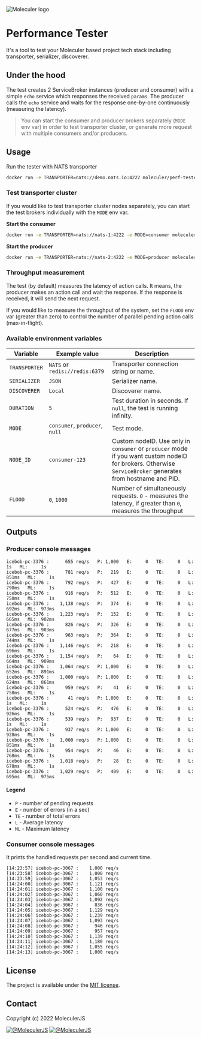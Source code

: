 ![Moleculer logo](http://moleculer.services/images/banner.png)

# Performance Tester
It's a tool to test your Moleculer based project tech stack including transporter, serializer, discoverer.

## Under the hood
The test creates 2 ServiceBroker instances (producer and consumer) with a simple `echo` service which responses the received `params`. The producer calls the `echo` service and waits for the response one-by-one continuously (measuring the latency).

> You can start the consumer and producer brokers separately (`MODE` env var) in order to test transporter cluster, or generate more request with multiple consumers and/or producers.

## Usage

Run the tester with NATS transporter
```bash
docker run -e TRANSPORTER=nats://demo.nats.io:4222 moleculer/perf-tester
```

### Test transporter cluster
If you would like to test transporter cluster nodes separately, you can start the test brokers individually with the `MODE` env var.

**Start the consumer**
```bash
docker run -e TRANSPORTER=nats://nats-1:4222 -e MODE=consumer moleculer/perf-tester
```

**Start the producer**
```bash
docker run -e TRANSPORTER=nats://nats-2:4222 -e MODE=producer moleculer/perf-tester
```

### Throughput measurement
The test (by default) measures the latency of action calls. It means, the producer makes an action call and wait the response. If the response is received, it will send the next request.

If you would like to measure the throughput of the system, set the `FLOOD` env var (greater than zero) to control the number of parallel pending action calls (max-in-flight).


### Available environment variables

| Variable | Example value | Description |
| -------- | ------------- | ----------- |
| `TRANSPORTER` | `NATS` or `redis://redis:6379` | Transporter connection string or name. |
| `SERIALIZER` | `JSON` | Serializer name. |
| `DISCOVERER` | `Local` | Discoverer name. |
| `DURATION` | `5` | Test duration in seconds. If `null`, the test is running infinity. |
| `MODE` | `consumer`, `producer`, `null` | Test mode. |
| `NODE_ID` | `consumer-123` | Custom nodeID. Use only in `consumer` or `producer` mode if you want custom nodeID for brokers. Otherwise `ServiceBroker` generates from hostname and PID. |
| `FLOOD` | `0`, `1000` | Number of simultaneously requests. `0` - measures the latency, if greater than `0`, measures the throughput |

## Outputs

### Producer console messages

```
icebob-pc-3376 :      655 req/s   P: 1,000   E:     0   TE:     0   L:     1s   ML:     1s
icebob-pc-3376 :      781 req/s   P:   219   E:     0   TE:     0   L:  851ms   ML:     1s
icebob-pc-3376 :      792 req/s   P:   427   E:     0   TE:     0   L:  790ms   ML:     1s
icebob-pc-3376 :      916 req/s   P:   512   E:     0   TE:     0   L:  750ms   ML:     1s
icebob-pc-3376 :    1,138 req/s   P:   374   E:     0   TE:     0   L:  692ms   ML:  973ms
icebob-pc-3376 :    1,223 req/s   P:   152   E:     0   TE:     0   L:  665ms   ML:  902ms
icebob-pc-3376 :      826 req/s   P:   326   E:     0   TE:     0   L:  677ms   ML:  903ms
icebob-pc-3376 :      963 req/s   P:   364   E:     0   TE:     0   L:  744ms   ML:     1s
icebob-pc-3376 :    1,146 req/s   P:   218   E:     0   TE:     0   L:  696ms   ML:     1s
icebob-pc-3376 :    1,154 req/s   P:    64   E:     0   TE:     0   L:  664ms   ML:  909ms
icebob-pc-3376 :    1,064 req/s   P: 1,000   E:     0   TE:     0   L:  652ms   ML:  891ms
icebob-pc-3376 :    1,000 req/s   P: 1,000   E:     0   TE:     0   L:  624ms   ML:  861ms
icebob-pc-3376 :      959 req/s   P:    41   E:     0   TE:     0   L:  758ms   ML:     1s
icebob-pc-3376 :       41 req/s   P: 1,000   E:     0   TE:     0   L:     1s   ML:     1s
icebob-pc-3376 :      524 req/s   P:   476   E:     0   TE:     0   L:  926ms   ML:     1s
icebob-pc-3376 :      539 req/s   P:   937   E:     0   TE:     0   L:     1s   ML:     1s
icebob-pc-3376 :      937 req/s   P: 1,000   E:     0   TE:     0   L:  928ms   ML:     1s
icebob-pc-3376 :    1,000 req/s   P: 1,000   E:     0   TE:     0   L:  851ms   ML:     1s
icebob-pc-3376 :      954 req/s   P:    46   E:     0   TE:     0   L:  768ms   ML:     1s
icebob-pc-3376 :    1,018 req/s   P:    28   E:     0   TE:     0   L:  678ms   ML:     1s
icebob-pc-3376 :    1,029 req/s   P:   409   E:     0   TE:     0   L:  695ms   ML:  975ms
```

#### Legend

- `P` - number of pending requests
- `E` - number of errors (in a sec)
- `TE` - number of total errors
- `L` - Average latency
- `ML` - Maximum latency

### Consumer console messages

It prints the handled requests per second and current time.

```
[14:23:57] icebob-pc-3067 :    1,000 req/s
[14:23:58] icebob-pc-3067 :    1,000 req/s
[14:23:59] icebob-pc-3067 :    1,053 req/s
[14:24:00] icebob-pc-3067 :    1,121 req/s
[14:24:01] icebob-pc-3067 :    1,100 req/s
[14:24:02] icebob-pc-3067 :    1,060 req/s
[14:24:03] icebob-pc-3067 :    1,092 req/s
[14:24:04] icebob-pc-3067 :      836 req/s
[14:24:05] icebob-pc-3067 :    1,129 req/s
[14:24:06] icebob-pc-3067 :    1,239 req/s
[14:24:07] icebob-pc-3067 :    1,093 req/s
[14:24:08] icebob-pc-3067 :      946 req/s
[14:24:09] icebob-pc-3067 :      957 req/s
[14:24:10] icebob-pc-3067 :    1,139 req/s
[14:24:11] icebob-pc-3067 :    1,180 req/s
[14:24:12] icebob-pc-3067 :    1,055 req/s
[14:24:13] icebob-pc-3067 :    1,000 req/s
```

## License
The project is available under the [MIT license](https://tldrlegal.com/license/mit-license).

## Contact
Copyright (c) 2022 MoleculerJS

[![@MoleculerJS](https://img.shields.io/badge/github-moleculerjs-green.svg)](https://github.com/moleculerjs) [![@MoleculerJS](https://img.shields.io/badge/twitter-MoleculerJS-blue.svg)](https://twitter.com/MoleculerJS)
